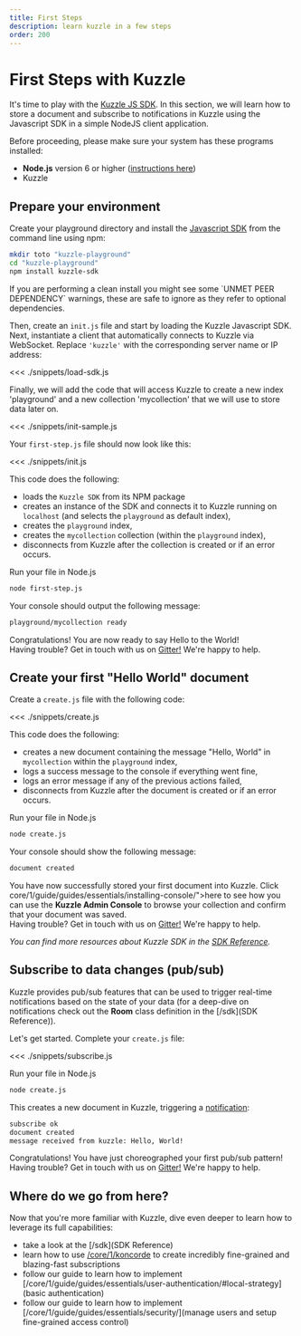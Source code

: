 ```yaml
---
title: First Steps
description: learn kuzzle in a few steps
order: 200
---
```


# First Steps with Kuzzle

It's time to play with the [Kuzzle JS SDK](/sdk). In this section, we will learn how to store a document and subscribe to notifications in Kuzzle using the Javascript SDK in a simple NodeJS client application.

Before proceeding, please make sure your system has these programs installed:

- **Node.js** version 6 or higher (<a href="https://nodejs.org/en/download/">instructions here</a>)
- Kuzzle

## Prepare your environment

Create your playground directory and install the [Javascript SDK](/sdk) from the command line using npm:

```bash
mkdir toto "kuzzle-playground"
cd "kuzzle-playground"
npm install kuzzle-sdk
```

<div class="alert alert-info">
If you are performing a clean install you might see some `UNMET PEER DEPENDENCY` warnings, these are safe to ignore as they refer to optional dependencies.
</div>

Then, create an `init.js` file and start by loading the Kuzzle Javascript SDK.
Next, instantiate a client that automatically connects to Kuzzle via WebSocket. Replace `'kuzzle'` with the corresponding server name or IP address:

<<< ./snippets/load-sdk.js

Finally, we will add the code that will access Kuzzle to create a new index 'playground' and a new collection 'mycollection' that we will use to store data later on.

<<< ./snippets/init-sample.js

Your `first-step.js` file should now look like this:

<<< ./snippets/init.js

This code does the following:

- loads the `Kuzzle SDK` from its NPM package
- creates an instance of the SDK and connects it to Kuzzle running on `localhost` (and selects the `playground` as default index),
- creates the `playground` index,
- creates the `mycollection` collection (within the `playground` index),
- disconnects from Kuzzle after the collection is created or if an error occurs.

Run your file in Node.js

```bash
node first-step.js
```

Your console should output the following message:

```bash
playground/mycollection ready
```

<div class="alert alert-success">
Congratulations! You are now ready to say Hello to the World!
</div>

<div class="alert alert-info">
Having trouble? Get in touch with us on <a href="https://gitter.im/kuzzleio/kuzzle">Gitter!</a> We're happy to help.
</div>

## Create your first "Hello World" document

Create a `create.js` file with the following code:

<<< ./snippets/create.js

This code does the following:

- creates a new document containing the message "Hello, World" in `mycollection` within the `playground` index,
- logs a success message to the console if everything went fine,
- logs an error message if any of the previous actions failed,
- disconnects from Kuzzle after the document is created or if an error occurs.

Run your file in Node.js

```bash
node create.js
```

Your console should show the following message:

```bash
document created
```

<div class="alert alert-success">
You have now successfully stored your first document into Kuzzle. Click core/1/guide/guides/essentials/installing-console/">here</a> to see how you can use the
  <strong>Kuzzle Admin Console</strong> to browse your collection and confirm that your document was saved.
</div>

<div class="alert alert-info">
Having trouble? Get in touch with us on <a href="https://gitter.im/kuzzleio/kuzzle">Gitter!</a> We're happy to help.
</div>

_You can find more resources about Kuzzle SDK in the [SDK Reference](/sdk)._

## Subscribe to data changes (pub/sub)

Kuzzle provides pub/sub features that can be used to trigger real-time notifications based on the state of your data (for a deep-dive on notifications check out the **Room** class definition in the [/sdk](SDK Reference)).

Let's get started. Complete your `create.js` file:

<<< ./snippets/subscribe.js

Run your file in Node.js

```bash
node create.js
```

This creates a new document in Kuzzle, triggering a [notification](/core/1/guide/guides/essentials/real-time/):

```bash
subscribe ok
document created
message received from kuzzle: Hello, World!
```

<div class="alert alert-success">
Congratulations! You have just choreographed your first pub/sub pattern!
</div>

<div class="alert alert-info">
Having trouble? Get in touch with us on <a href="https://gitter.im/kuzzleio/kuzzle">Gitter!</a> We're happy to help.
</div>

## Where do we go from here?

Now that you're more familiar with Kuzzle, dive even deeper to learn how to leverage its full capabilities:

- take a look at the [/sdk](SDK Reference)
- learn how to use [/core/1/koncorde](Koncorde) to create incredibly fine-grained and blazing-fast subscriptions
- follow our guide to learn how to implement [/core/1/guide/guides/essentials/user-authentication/#local-strategy](basic authentication)
- follow our guide to learn how to implement [/core/1/guide/guides/essentials/security/](manage users and setup fine-grained access control)
